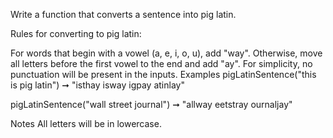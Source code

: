 Write a function that converts a sentence into pig latin.

Rules for converting to pig latin:

For words that begin with a vowel (a, e, i, o, u), add "way".
Otherwise, move all letters before the first vowel to the end and add "ay".
For simplicity, no punctuation will be present in the inputs.
Examples
pigLatinSentence("this is pig latin") ➞ "isthay isway igpay atinlay"

pigLatinSentence("wall street journal") ➞ "allway eetstray ournaljay"

Notes
All letters will be in lowercase.